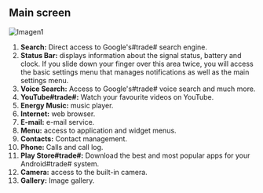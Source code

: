 ## Main screen

![Imagen1](http://static.energysistem.com/images/manuals/42909/59ba672a9a758.jpg)

1. **Search:** Direct access to Google's#trade# search engine.
2. **Status Bar:** displays information about the signal status, battery and clock. If you slide down your finger over this area twice, you will access the basic settings menu that manages notifications as well as the main settings menu.
3. **Voice Search:** Access to Google's#trade# voice search and much more.
4. **YouTube#trade#:** Watch your favourite  videos on YouTube.
5. **Energy Music:** music player.
6. **Internet:** web browser.
7. **E-mail:** e-mail service.
8. **Menu:** access to application and widget menus.
9. **Contacts:** Contact management.
10. **Phone:** Calls and call log.
11. **Play Store#trade#:** Download the best and most popular apps for your Android#trade# system.
12. **Camera:** access to the built-in camera.
13. **Gallery:** Image gallery.
